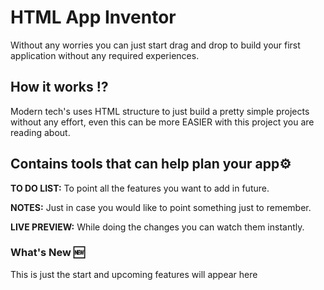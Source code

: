 # HTML App Inventor

Without any worries you can just start drag and drop to build your first application without any required experiences.

## How it works ⁉️

Modern tech's uses HTML structure to just build a pretty simple projects without any effort, even this can be more EASIER with this project you are reading about.


## Contains tools that can help plan your app⚙️

**TO DO LIST:** To point all the features you want to add in future.

**NOTES:** Just in case you would like to point something just to remember.

**LIVE PREVIEW:** While doing the changes you can watch them instantly.


### What's New 🆕

This is just the start and upcoming features will appear here
